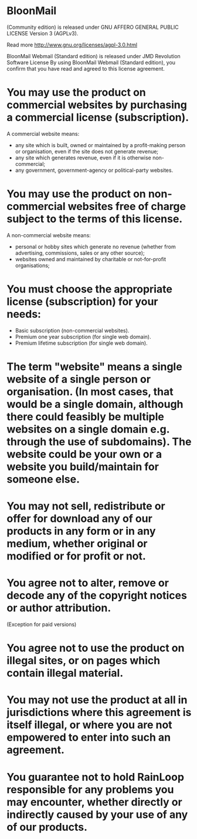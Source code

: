 # BloonMail
(Community edition) is released under GNU AFFERO GENERAL PUBLIC LICENSE Version 3 (AGPLv3).

Read more http://www.gnu.org/licenses/agpl-3.0.html


BloonMail Webmail (Standard edition) is released under JMD Revolution Software License
By using BloonMail Webmail (Standard edition), you confirm that you have read and agreed to this license agreement.

# You may use the product on commercial websites by purchasing a commercial license (subscription). 
A commercial website means:
- any site which is built, owned or maintained by a profit-making person or organisation, even if the site does not generate revenue;
- any site which generates revenue, even if it is otherwise non-commercial;
- any government, government-agency or political-party websites.

# You may use the product on non-commercial websites free of charge subject to the terms of this license. 
A non-commercial website means:
- personal or hobby sites which generate no revenue (whether from advertising, commissions, sales or any other source);
- websites owned and maintained by charitable or not-for-profit organisations;

# You must choose the appropriate license (subscription) for your needs:
- Basic subscription (non-commercial websites).
- Premium one year subscription (for single web domain).
- Premium lifetime subscription (for single web domain).

# The term "website" means a single website of a single person or organisation. (In most cases, that would be a single domain, although there could feasibly be multiple websites on a single domain e.g. through the use of subdomains). The website could be your own or a website you build/maintain for someone else.

# You may not sell, redistribute or offer for download any of our products in any form or in any medium, whether original or modified or for profit or not.

# You agree not to alter, remove or decode any of the copyright notices or author attribution. 
(Exception for paid versions)

# You agree not to use the product on illegal sites, or on pages which contain illegal material.

# You may not use the product at all in jurisdictions where this agreement is itself illegal, or where you are not empowered to enter into such an agreement.

# You guarantee not to hold RainLoop responsible for any problems you may encounter, whether directly or indirectly caused by your use of any of our products.

